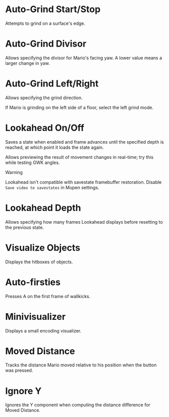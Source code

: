 # Auto-Grind Start/Stop

Attempts to grind on a surface's edge.

# Auto-Grind Divisor

Allows specifying the divisor for Mario's facing yaw. A lower value means a larger change in yaw.

# Auto-Grind Left/Right

Allows specifying the grind direction.

If Mario is grinding on the left side of a floor, select the left grind mode.

# Lookahead On/Off

Saves a state when enabled and frame advances until the specified depth is reached, at which point it loads the state again.

Allows previewing the result of movement changes in real-time; try this while testing GWK angles.

> [!WARNING]  
> Lookahead isn't compatible with savestate framebuffer restoration. Disable `Save video to savestates` in Mupen settings.

# Lookahead Depth

Allows specifying how many frames Lookahead displays before resetting to the previous state.

# Visualize Objects

Displays the hitboxes of objects.

# Auto-firsties

Presses A on the first frame of wallkicks.

# Minivisualizer

Displays a small encoding visualizer.

# Moved Distance

Tracks the distance Mario moved relative to his position when the button was pressed.

# Ignore Y

Ignores the Y component when computing the distance difference for Moved Distance.